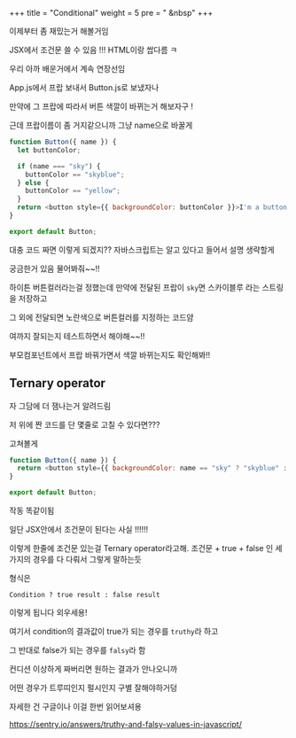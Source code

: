 +++
title = "Conditional"
weight = 5
pre = "<i class='fas fa-book-open'></i> &nbsp"
+++

이제부터 좀 재밌는거 해볼거임

JSX에서 조건문 쓸 수 있음 !!! HTML이랑 쌉다름 ㅋ

우리 아까 배운거에서 계속 연장선임

App.js에서 프랍 보내서 Button.js로 보냈자나

만약에 그 프랍에 따라서 버튼 색깔이 바뀌는거 해보자구 !

근데 프랍이름이 좀 거지같으니까 그냥 name으로 바꿀게

```js
function Button({ name }) {
  let buttonColor;

  if (name === "sky") {
    buttonColor == "skyblue";
  } else {
    buttonColor == "yellow";
  }
  return <button style={{ backgroundColor: buttonColor }}>I'm a button for {name}</button>;
}

export default Button;
```

대충 코드 짜면 이렇게 되겠지?? 자바스크립트는 알고 있다고 들어서 설명 생략할게

궁금한거 있음 물어봐줘~~!!

하이튼 버튼컬러라는걸 정했는데 만약에 전달된 프랍이 `sky`면 스카이블루 라는 스트링을 저장하고

그 외에 전달되면 노란색으로 버튼컬러를 지정하는 코드얌

여까지 잘되는지 테스트하면서 해야해~~!!

부모컴포넌트에서 프랍 바꿔가면서 색깔 바뀌는지도 확인해봐!!

## Ternary operator

자 그담에 더 잼나는거 알려드림

저 위에 짠 코드를 단 몇줄로 고칠 수 있다면???

고쳐볼게

```js
function Button({ name }) {
  return <button style={{ backgroundColor: name == "sky" ? "skyblue" : "yellow" }}>I'm a button for {name}</button>;
}

export default Button;
```

작동 똑같이됨

일단 JSX안에서 조건문이 된다는 사실 !!!!!!

이렇게 한줄에 조건문 있는걸 Ternary operator라고해. 조건문 + true + false 인 세가지의 경우를 다 다뤄서 그렇게 말하는듯

형식은

`Condition ? true result : false result`

이렇게 됩니다 외우세용!

여기서 condition의 결과값이 true가 되는 경우를 `truthy`라 하고

그 반대로 false가 되는 경우를 `falsy`라 함

컨디션 이상하게 짜버리면 원하는 결과가 안나오니까

어떤 경우가 트루띠인지 펄시인지 구별 잘해야하거덩

자세한 건 구글이나 이걸 한번 읽어보셔용

https://sentry.io/answers/truthy-and-falsy-values-in-javascript/
